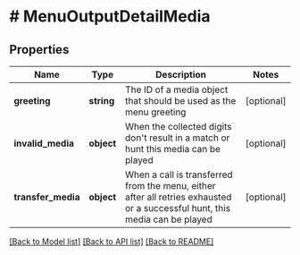 # # MenuOutputDetailMedia

## Properties

Name | Type | Description | Notes
------------ | ------------- | ------------- | -------------
**greeting** | **string** | The ID of a media object that should be used as the menu greeting | [optional]
**invalid_media** | **object** | When the collected digits don&#39;t result in a match or hunt this media can be played | [optional]
**transfer_media** | **object** | When a call is transferred from the menu, either after all retries exhausted or a successful hunt, this media can be played | [optional]

[[Back to Model list]](../../README.md#models) [[Back to API list]](../../README.md#endpoints) [[Back to README]](../../README.md)
